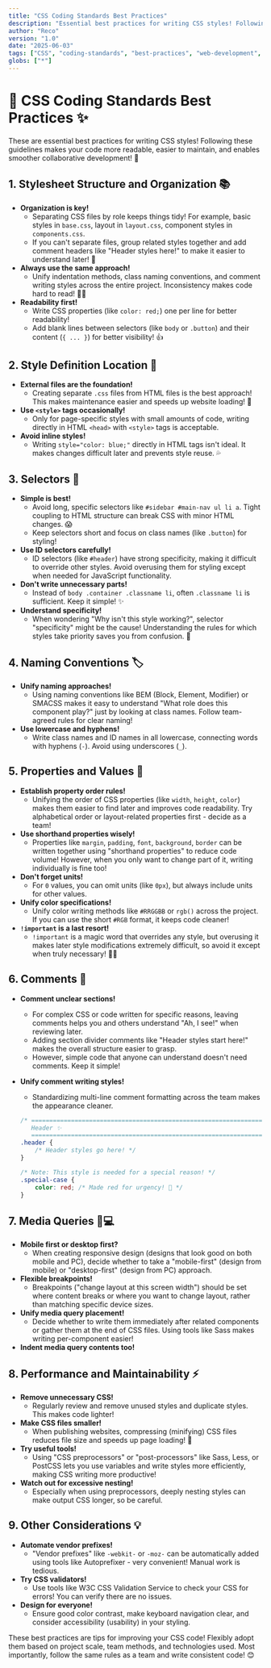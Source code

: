 ```yaml
---
title: "CSS Coding Standards Best Practices"
description: "Essential best practices for writing CSS styles! Following these guidelines makes your code more readable, easier to maintain, and enables smoother collaborative development! 🚀"
author: "Reco"
version: "1.0"
date: "2025-06-03"
tags: ["CSS", "coding-standards", "best-practices", "web-development", "stylesheets", "コーディング規約", "ベストプラクティス", "ウェブ開発", "スタイルシート"]
globs: ["*"]
---
```


# 🎨 CSS Coding Standards Best Practices ✨

These are essential best practices for writing CSS styles! Following these guidelines makes your code more readable, easier to maintain, and enables smoother collaborative development! 🚀

## 1. Stylesheet Structure and Organization 📚

*   **Organization is key!**
    *   Separating CSS files by role keeps things tidy! For example, basic styles in `base.css`, layout in `layout.css`, component styles in `components.css`.
    *   If you can't separate files, group related styles together and add comment headers like "Header styles here!" to make it easier to understand later! 👀
*   **Always use the same approach!**
    *   Unify indentation methods, class naming conventions, and comment writing styles across the entire project. Inconsistency makes code hard to read! 🙅‍♀️
*   **Readability first!**
    *   Write CSS properties (like `color: red;`) one per line for better readability!
    *   Add blank lines between selectors (like `body` or `.button`) and their content (`{ ... }`) for better visibility! 👍

## 2. Style Definition Location 📍

*   **External files are the foundation!**
    *   Creating separate `.css` files from HTML files is the best approach! This makes maintenance easier and speeds up website loading! 💨
*   **Use `<style>` tags occasionally!**
    *   Only for page-specific styles with small amounts of code, writing directly in HTML `<head>` with `<style>` tags is acceptable.
*   **Avoid inline styles!**
    *   Writing `style="color: blue;"` directly in HTML tags isn't ideal. It makes changes difficult later and prevents style reuse. 💦

## 3. Selectors 🎯

*   **Simple is best!**
    *   Avoid long, specific selectors like `#sidebar #main-nav ul li a`. Tight coupling to HTML structure can break CSS with minor HTML changes. 😱
    *   Keep selectors short and focus on class names (like `.button`) for styling!
*   **Use ID selectors carefully!**
    *   ID selectors (like `#header`) have strong specificity, making it difficult to override other styles. Avoid overusing them for styling except when needed for JavaScript functionality.
*   **Don't write unnecessary parts!**
    *   Instead of `body .container .classname li`, often `.classname li` is sufficient. Keep it simple! ✨
*   **Understand specificity!**
    *   When wondering "Why isn't this style working?", selector "specificity" might be the cause! Understanding the rules for which styles take priority saves you from confusion. 🤔

## 4. Naming Conventions 🏷️

*   **Unify naming approaches!**
    *   Using naming conventions like BEM (Block, Element, Modifier) or SMACSS makes it easy to understand "What role does this component play?" just by looking at class names. Follow team-agreed rules for clear naming!
*   **Use lowercase and hyphens!**
    *   Write class names and ID names in all lowercase, connecting words with hyphens (`-`). Avoid using underscores (`_`).

## 5. Properties and Values 🌈

*   **Establish property order rules!**
    *   Unifying the order of CSS properties (like `width`, `height`, `color`) makes them easier to find later and improves code readability. Try alphabetical order or layout-related properties first - decide as a team!
*   **Use shorthand properties wisely!**
    *   Properties like `margin`, `padding`, `font`, `background`, `border` can be written together using "shorthand properties" to reduce code volume! However, when you only want to change part of it, writing individually is fine too!
*   **Don't forget units!**
    *   For `0` values, you can omit units (like `0px`), but always include units for other values.
*   **Unify color specifications!**
    *   Unify color writing methods like `#RRGGBB` or `rgb()` across the project. If you can use the short `#RGB` format, it keeps code cleaner!
*   **`!important` is a last resort!**
    *   `!important` is a magic word that overrides any style, but overusing it makes later style modifications extremely difficult, so avoid it except when truly necessary! 🙅‍♀️

## 6. Comments 💬

*   **Comment unclear sections!**
    *   For complex CSS or code written for specific reasons, leaving comments helps you and others understand "Ah, I see!" when reviewing later.
    *   Adding section divider comments like "Header styles start here!" makes the overall structure easier to grasp.
    *   However, simple code that anyone can understand doesn't need comments. Keep it simple!
*   **Unify comment writing styles!**
    *   Standardizing multi-line comment formatting across the team makes the appearance cleaner.

    ```css
    /* ==========================================================================
       Header ✨
       ========================================================================== */
    .header {
        /* Header styles go here! */
    }

    /* Note: This style is needed for a special reason! */
    .special-case {
        color: red; /* Made red for urgency! 🚨 */
    }
    ```

## 7. Media Queries 📱💻

*   **Mobile first or desktop first?**
    *   When creating responsive design (designs that look good on both mobile and PC), decide whether to take a "mobile-first" (design from mobile) or "desktop-first" (design from PC) approach.
*   **Flexible breakpoints!**
    *   Breakpoints ("change layout at this screen width") should be set where content breaks or where you want to change layout, rather than matching specific device sizes.
*   **Unify media query placement!**
    *   Decide whether to write them immediately after related components or gather them at the end of CSS files. Using tools like Sass makes writing per-component easier!
*   **Indent media query contents too!**

## 8. Performance and Maintainability ⚡️

*   **Remove unnecessary CSS!**
    *   Regularly review and remove unused styles and duplicate styles. This makes code lighter!
*   **Make CSS files smaller!**
    *   When publishing websites, compressing (minifying) CSS files reduces file size and speeds up page loading! 🚀
*   **Try useful tools!**
    *   Using "CSS preprocessors" or "post-processors" like Sass, Less, or PostCSS lets you use variables and write styles more efficiently, making CSS writing more productive!
*   **Watch out for excessive nesting!**
    *   Especially when using preprocessors, deeply nesting styles can make output CSS longer, so be careful.

## 9. Other Considerations 💡

*   **Automate vendor prefixes!**
    *   "Vendor prefixes" like `-webkit-` or `-moz-` can be automatically added using tools like Autoprefixer - very convenient! Manual work is tedious.
*   **Try CSS validators!**
    *   Use tools like W3C CSS Validation Service to check your CSS for errors! You can verify there are no issues.
*   **Design for everyone!**
    *   Ensure good color contrast, make keyboard navigation clear, and consider accessibility (usability) in your styling.

These best practices are tips for improving your CSS code! Flexibly adopt them based on project scale, team methods, and technologies used. Most importantly, follow the same rules as a team and write consistent code! 😊
